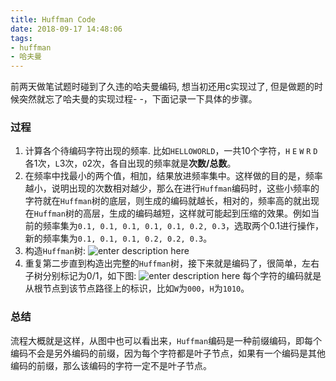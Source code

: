 ```yaml
---
title: Huffman Code
date: 2018-09-17 14:48:06
tags:
- huffman
- 哈夫曼
---
```


前两天做笔试题时碰到了久违的哈夫曼编码, 想当初还用c实现过了, 但是做题的时候突然就忘了哈夫曼的实现过程- -，下面记录一下具体的步骤。
<!--more-->

### 过程

1. 计算各个待编码字符出现的频率. 比如`HELLOWORLD`，一共10个字符，`H` `E` `W` `R` `D`各1次，`L`3次，`O`2次，各自出现的频率就是**次数/总数**。
2. 在频率中找最小的两个值，相加，结果放进频率集中。这样做的目的是，频率越小，说明出现的次数相对越少，那么在进行`Huffman`编码时，这些小频率的字符就在`Huffman`树的底层，则生成的编码就越长，相对的，频率高的就出现在`Huffman`树的高层，生成的编码越短，这样就可能起到压缩的效果。例如当前的频率集为`0.1, 0.1, 0.1, 0.1, 0.1, 0.2, 0.3`，选取两个0.1进行操作，新的频率集为`0.1, 0.1, 0.1, 0.2, 0.2, 0.3`。
3. 构造`Huffman`树:
![enter description here](fig1.png)
4. 重复第二步直到构造出完整的`Huffman`树，接下来就是编码了，很简单，左右子树分别标记为0/1，如下图:
![enter description here](fig2.png)
每个字符的编码就是从根节点到该节点路径上的标识，比如`W`为`000`，`H`为`1010`。

### 总结

流程大概就是这样，从图中也可以看出来，`Huffman`编码是一种前缀编码，即每个编码不会是另外编码的前缀，因为每个字符都是叶子节点，如果有一个编码是其他编码的前缀，那么该编码的字符一定不是叶子节点。